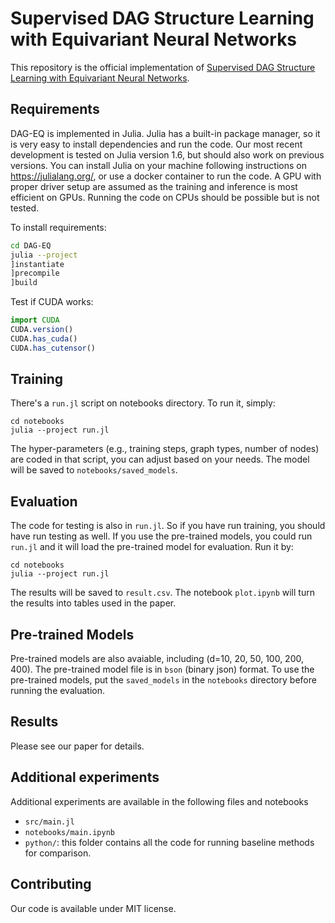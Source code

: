 # Supervised DAG Structure Learning with Equivariant Neural Networks

This repository is the official implementation of [Supervised DAG Structure
Learning with Equivariant Neural Networks](https://examples.com).


## Requirements

DAG-EQ is implemented in Julia. Julia has a built-in package manager, so it is
very easy to install dependencies and run the code. Our most recent development
is tested on Julia version 1.6, but should also work on previous versions. You
can install Julia on your machine following instructions on
https://julialang.org/, or use a docker container to run the code. A GPU with
proper driver setup are assumed as the training and inference is most
efficient on GPUs. Running the code on CPUs should be possible but is not tested.

To install requirements:

```sh
cd DAG-EQ
julia --project
]instantiate
]precompile
]build
```

Test if CUDA works:

```julia
import CUDA
CUDA.version()
CUDA.has_cuda()
CUDA.has_cutensor()
```

## Training

There's a `run.jl` script on notebooks directory. To run it, simply:

```
cd notebooks
julia --project run.jl
```

The hyper-parameters (e.g., training steps, graph types, number of nodes) are
coded in that script, you can adjust based on your needs. The model will be
saved to `notebooks/saved_models`.

## Evaluation

The code for testing is also in `run.jl`. So if you have run training, you
should have run testing as well. If you use the pre-trained models, you could
run `run.jl` and it will load the pre-trained model for evaluation. Run it by:

```
cd notebooks
julia --project run.jl
```

The results will be saved to `result.csv`. The notebook `plot.ipynb` will turn
the results into tables used in the paper.


## Pre-trained Models


Pre-trained models are also avaiable, including (d=10, 20, 50, 100, 200, 400).
The pre-trained model file is in `bson` (binary json) format.
To use the pre-trained models, put the `saved_models` in the `notebooks`
directory before running the evaluation.


## Results
Please see our paper for details.

## Additional experiments

Additional experiments are available in the following files and notebooks
- `src/main.jl`
- `notebooks/main.ipynb`
- `python/`: this folder contains all the code for running baseline methods for comparison.

## Contributing

Our code is available under MIT license.
